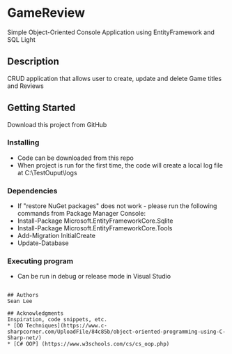# GameReview
Simple Object-Oriented Console Application using EntityFramework and SQL Light

## Description

CRUD application that allows user to create, update and delete Game titles and Reviews

## Getting Started
Download this project from GitHub

### Installing
* Code can be downloaded from this repo
* When project is run for the first time, the code will create a local log file at C:\\TestOuput\logs

### Dependencies

* If "restore NuGet packages" does not work - please run the following commands from Package Manager Console:
* Install-Package Microsoft.EntityFrameworkCore.Sqlite
* Install-Package Microsoft.EntityFrameworkCore.Tools
* Add-Migration InitialCreate
* Update-Database

### Executing program

* Can be run in debug or release mode in Visual Studio
```

## Authors
Sean Lee

## Acknowledgments
Inspiration, code snippets, etc.
* [OO Techniques](https://www.c-sharpcorner.com/UploadFile/84c85b/object-oriented-programming-using-C-Sharp-net/)
* [C# OOP] (https://www.w3schools.com/cs/cs_oop.php)
